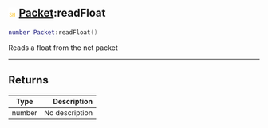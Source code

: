 ## ![shared](../../.gitbook/assets/shared.png) [Packet](./readme/packet.md):readFloat

```lua
number Packet:readFloat()
```

Reads a float from the net packet

------
## Returns

| Type   | Description |
| ------ | ----------: |
| number | No description |


